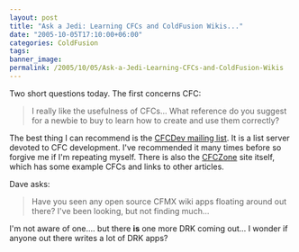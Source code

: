 ```yaml
---
layout: post
title: "Ask a Jedi: Learning CFCs and ColdFusion Wikis..."
date: "2005-10-05T17:10:00+06:00"
categories: ColdFusion 
tags: 
banner_image: 
permalink: /2005/10/05/Ask-a-Jedi-Learning-CFCs-and-ColdFusion-Wikis
---
```


Two short questions today. The first concerns CFC:

<blockquote>
I really like the usefulness of CFCs... What reference do you suggest for a newbie to buy to learn how to create and use them correctly?
</blockquote>

The best thing I can recommend is the <a href="http://www.cfczone.org/listserv.cfm">CFCDev mailing list</a>. It is a list server devoted to CFC development. I've recommended it many times before so forgive me if I'm repeating myself. There is also the <a href="http://www.cfczone.org">CFCZone</a> site itself, which has some example CFCs and links to other articles.

Dave asks:

<blockquote>
Have you seen any open source CFMX wiki apps floating around out there? I've been looking, but not finding much...
</blockquote>

I'm not aware of one.... but there <b>is</b> one more DRK coming out... I wonder if anyone out there writes a lot of DRK apps?